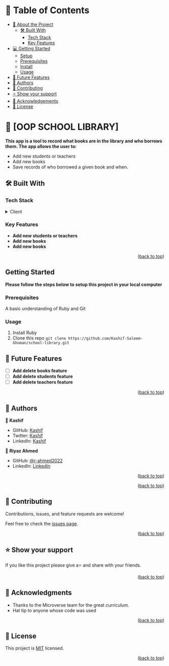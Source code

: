 <a name="readme-top"></a>

<!--
HOW TO USE:
This is an example of how you may give instructions on setting up your project locally.
<!-- TABLE OF CONTENTS -->

# 📗 Table of Contents

- [📖 About the Project](#about-project)
  - [🛠 Built With](#built-with)
    - [Tech Stack](#tech-stack)
    - [Key Features](#key-features)
- [💻 Getting Started](#getting-started)
  - [Setup](#setup)
  - [Prerequisites](#prerequisites)
  - [Install](#install)
  - [Usage](#usage)
- [🔭 Future Features](#future-features)
- [👥 Authors](#authors)
- [🤝 Contributing](#contributing)
- [⭐️ Show your support](#support)
- [🙏 Acknowledgements](#acknowledgements)
- [📝 License](#license)

<!-- PROJECT DESCRIPTION -->

# 📖 [OOP SCHOOL LIBRARY] <a name="about-project"></a>

**This app is a tool to record what books are in the library and who borrows them. The app allows the user to:**
  <ul>
    <li>Add new students or teachers </li>
    <li>Add new books </li>
    <li>Save records of who borrowed a given book and when.</li>   
  </ul>

## 🛠 Built With <a name="built-with"></a>

### Tech Stack <a name="tech-stack"></a>

<details>
  <summary>Client</summary>
  <ul>
    <li><a href="https://reactjs.org/">Ruby</a></li>
  </ul>
</details>

<!-- Features -->

### Key Features <a name="key-features"></a>

- **Add new students or teachers**
- **Add new books**
- **Add new books**
<p align="right">(<a href="#readme-top">back to top</a>)</p>

## Getting Started

**Please follow the steps below to setup this project in your local computer**

### Prerequisites
A basic understanding of Ruby and Git
### Usage
1. Install Ruby
2. Clone this repo `git clone https://github.com/Kashif-Saleem-Ghuman/school-library.git`

<!-- FUTURE FEATURES -->

## 🔭 Future Features <a name="future-features"></a>

- [ ] **Add delete books feature**
- [ ] **Add delete students feature**
- [ ] **Add delete teachers feature**

<p align="right">(<a href="#readme-top">back to top</a>)</p>

<!-- AUTHORS -->

## 👥 Authors <a name="authors"></a>

👤 **Kashif**

- GitHub: [Kashif](https://github.com/Kashif-Saleem-Ghuman)
- Twitter: [Kashif](https://twitter.com/Kashif14Saleem)
- LinkedIn: [Kashif](https://www.linkedin.com/in/kashifsaleemghuman/)

👤 **Riyaz Ahmed**
- GitHub: [@r-ahmed2022](https://github.com/r-ahmed2022)
- LinkedIn: [Linkedin](https://www.linkedin.com/in/riyaz-ahmed-4216a71a8/)

<p align="right">(<a href="#readme-top">back to top</a>)</p>

<p align="right">(<a href="#readme-top">back to top</a>)</p>

<!-- CONTRIBUTING -->

## 🤝 Contributing <a name="contributing"></a>

Contributions, issues, and feature requests are welcome!

Feel free to check the [issues page](https://github.com/Kashif-Saleem-Ghuman/school-library/issues).

<p align="right">(<a href="#readme-top">back to top</a>)</p>

<!-- SUPPORT -->

## ⭐️ Show your support <a name="support"></a>

If you like this project please give a⭐️ and share with your friends.

<p align="right">(<a href="#readme-top">back to top</a>)</p>

<!-- ACKNOWLEDGEMENTS -->

## 🙏 Acknowledgments <a name="acknowledgements"></a>

- Thanks to the Microverse team for the great curriculum.
- Hat tip to anyone whose code was used

<p align="right">(<a href="#readme-top">back to top</a>)</p>

<!-- LICENSE -->

## 📝 License <a name="license"></a>

This project is [MIT](https://github.com/Kashif-Saleem-Ghuman/school-library/blob/dev/LICENSE) licensed.

<p align="right">(<a href="#readme-top">back to top</a>)</p>

